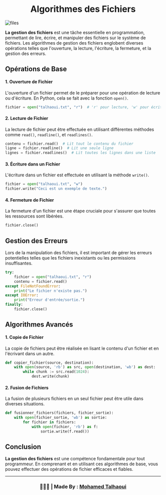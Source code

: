 <h1 align="center">Algorithmes des Fichiers</h1>

![files](https://github.com/mohamedtalhaouii/Files/assets/144726758/eaa96dbb-dcd4-462c-84e9-912d7bd69643)


**La gestion des fichiers** est une tâche essentielle en programmation, permettant de lire, écrire, et manipuler des fichiers sur le système de fichiers. Les algorithmes de gestion des fichiers englobent diverses opérations telles que l'ouverture, la lecture, l'écriture, la fermeture, et la gestion des erreurs.

## Opérations de Base

#### 1. Ouverture de Fichier
L'ouverture d'un fichier permet de le préparer pour une opération de lecture ou d'écriture. En Python, cela se fait avec la fonction `open()`.

```python
fichier = open("talhaoui.txt", "r")  # 'r' pour lecture, 'w' pour écriture, 'a' pour ajout
```

#### 2. Lecture de Fichier
La lecture de fichier peut être effectuée en utilisant différentes méthodes comme `read()`, `readline()`, et `readlines()`.

```python
contenu = fichier.read()  # Lit tout le contenu du fichier
ligne = fichier.readline()  # Lit une seule ligne
lignes = fichier.readlines()  # Lit toutes les lignes dans une liste
```

#### 3. Écriture dans un Fichier
L'écriture dans un fichier est effectuée en utilisant la méthode `write()`.

```python
fichier = open("talhaoui.txt", "w")
fichier.write("Ceci est un exemple de texte.")
```

#### 4. Fermeture de Fichier
La fermeture d'un fichier est une étape cruciale pour s'assurer que toutes les ressources sont libérées.

```python
fichier.close()
```

## Gestion des Erreurs
Lors de la manipulation des fichiers, il est important de gérer les erreurs potentielles telles que les fichiers inexistants ou les permissions insuffisantes.

```python
try:
    fichier = open("talhaoui.txt", "r")
    contenu = fichier.read()
except FileNotFoundError:
    print("Le fichier n'existe pas.")
except IOError:
    print("Erreur d'entrée/sortie.")
finally:
    fichier.close()
```

## Algorithmes Avancés

#### 1. Copie de Fichier
La copie de fichiers peut être réalisée en lisant le contenu d'un fichier et en l'écrivant dans un autre.

```python
def copier_fichier(source, destination):
    with open(source, 'rb') as src, open(destination, 'wb') as dest:
        while chunk := src.read(1024):
            dest.write(chunk)
```

#### 2. Fusion de Fichiers
La fusion de plusieurs fichiers en un seul fichier peut être utile dans diverses situations.

```python
def fusionner_fichiers(fichiers, fichier_sortie):
    with open(fichier_sortie, 'wb') as sortie:
        for fichier in fichiers:
            with open(fichier, 'rb') as f:
                sortie.write(f.read())
```


## Conclusion
**La gestion des fichiers** est une compétence fondamentale pour tout programmeur. En comprenant et en utilisant ces algorithmes de base, vous pouvez effectuer des opérations de fichier efficaces et fiables.

<hr>
<h3 align="center"> 🧑🏻‍💻 | Made By : <a href="https://github.com/mohamedtalhaouii" target="_blank">Mohamed Talhaoui</a></h3>

